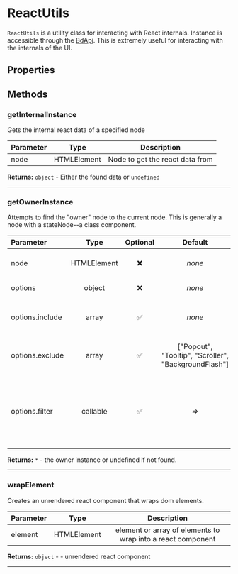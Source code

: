 # ReactUtils

`ReactUtils` is a utility class for interacting with React internals. Instance is accessible through the [BdApi](./bdapi). This is extremely useful for interacting with the internals of the UI.

## Properties



## Methods

### getInternalInstance
Gets the internal react data of a specified node

| Parameter |  Type  |       Description      |
|:----------|:------:|:----------------------:|
node|HTMLElement|Node to get the react data from

**Returns:** `object` - Either the found data or `undefined`
___

### getOwnerInstance
Attempts to find the "owner" node to the current node. This is generally  a node with a stateNode--a class component.

| Parameter |  Type  | Optional | Default |       Description      |
|:----------|:------:|:--------:|:-------:|:----------------------:|
node|HTMLElement|&#x274C;|*none*|node to obtain react instance of
options|object|&#x274C;|*none*|options for the search
options.include|array|&#x2705;|*none*|list of items to include from the search
options.exclude|array|&#x2705;|["Popout", "Tooltip", "Scroller", "BackgroundFlash"]|list of items to exclude from the search
options.filter|callable|&#x2705;|_=>_|filter to check the current instance with (should return a boolean)

**Returns:** `*` - the owner instance or undefined if not found.
___

### wrapElement
Creates an unrendered react component that wraps dom elements.

| Parameter |  Type  |       Description      |
|:----------|:------:|:----------------------:|
element|HTMLElement|element or array of elements to wrap into a react component

**Returns:** `object` - - unrendered react component
___
